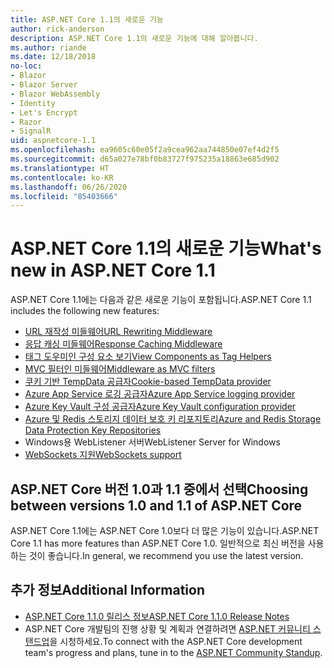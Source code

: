 ```yaml
---
title: ASP.NET Core 1.1의 새로운 기능
author: rick-anderson
description: ASP.NET Core 1.1의 새로운 기능에 대해 알아봅니다.
ms.author: riande
ms.date: 12/18/2018
no-loc:
- Blazor
- Blazor Server
- Blazor WebAssembly
- Identity
- Let's Encrypt
- Razor
- SignalR
uid: aspnetcore-1.1
ms.openlocfilehash: ea9605c60e05f2a9cea962aa744850e07ef4d2f5
ms.sourcegitcommit: d65a027e78bf0b83727f975235a18863e685d902
ms.translationtype: HT
ms.contentlocale: ko-KR
ms.lasthandoff: 06/26/2020
ms.locfileid: "85403666"
---
```

# <a name="whats-new-in-aspnet-core-11"></a><span data-ttu-id="66746-103">ASP.NET Core 1.1의 새로운 기능</span><span class="sxs-lookup"><span data-stu-id="66746-103">What's new in ASP.NET Core 1.1</span></span>

<span data-ttu-id="66746-104">ASP.NET Core 1.1에는 다음과 같은 새로운 기능이 포함됩니다.</span><span class="sxs-lookup"><span data-stu-id="66746-104">ASP.NET Core 1.1 includes the following new features:</span></span>

- [<span data-ttu-id="66746-105">URL 재작성 미들웨어</span><span class="sxs-lookup"><span data-stu-id="66746-105">URL Rewriting Middleware</span></span>](xref:fundamentals/url-rewriting)
- [<span data-ttu-id="66746-106">응답 캐싱 미들웨어</span><span class="sxs-lookup"><span data-stu-id="66746-106">Response Caching Middleware</span></span>](xref:performance/caching/middleware)
- [<span data-ttu-id="66746-107">태그 도우미인 구성 요소 보기</span><span class="sxs-lookup"><span data-stu-id="66746-107">View Components as Tag Helpers</span></span>](xref:mvc/views/view-components#invoking-a-view-component-as-a-tag-helper)
- [<span data-ttu-id="66746-108">MVC 필터인 미들웨어</span><span class="sxs-lookup"><span data-stu-id="66746-108">Middleware as MVC filters</span></span>](xref:mvc/controllers/filters#using-middleware-in-the-filter-pipeline)
- [<span data-ttu-id="66746-109">쿠키 기반 TempData 공급자</span><span class="sxs-lookup"><span data-stu-id="66746-109">Cookie-based TempData provider</span></span>](xref:fundamentals/app-state#tempdata)
- [<span data-ttu-id="66746-110">Azure App Service 로깅 공급자</span><span class="sxs-lookup"><span data-stu-id="66746-110">Azure App Service logging provider</span></span>](xref:fundamentals/logging/index#azure-app-service-provider)
- [<span data-ttu-id="66746-111">Azure Key Vault 구성 공급자</span><span class="sxs-lookup"><span data-stu-id="66746-111">Azure Key Vault configuration provider</span></span>](xref:security/key-vault-configuration)
- [<span data-ttu-id="66746-112">Azure 및 Redis 스토리지 데이터 보호 키 리포지토리</span><span class="sxs-lookup"><span data-stu-id="66746-112">Azure and Redis Storage Data Protection Key Repositories</span></span>](xref:security/data-protection/implementation/key-storage-providers)
- <span data-ttu-id="66746-113">Windows용 WebListener 서버</span><span class="sxs-lookup"><span data-stu-id="66746-113">WebListener Server for Windows</span></span>
- [<span data-ttu-id="66746-114">WebSockets 지원</span><span class="sxs-lookup"><span data-stu-id="66746-114">WebSockets support</span></span>](xref:fundamentals/websockets)

## <a name="choosing-between-versions-10-and-11-of-aspnet-core"></a><span data-ttu-id="66746-115">ASP.NET Core 버전 1.0과 1.1 중에서 선택</span><span class="sxs-lookup"><span data-stu-id="66746-115">Choosing between versions 1.0 and 1.1 of ASP.NET Core</span></span>

<span data-ttu-id="66746-116">ASP.NET Core 1.1에는 ASP.NET Core 1.0보다 더 많은 기능이 있습니다.</span><span class="sxs-lookup"><span data-stu-id="66746-116">ASP.NET Core 1.1 has more features than ASP.NET Core 1.0.</span></span> <span data-ttu-id="66746-117">일반적으로 최신 버전을 사용하는 것이 좋습니다.</span><span class="sxs-lookup"><span data-stu-id="66746-117">In general, we recommend you use the latest version.</span></span>

## <a name="additional-information"></a><span data-ttu-id="66746-118">추가 정보</span><span class="sxs-lookup"><span data-stu-id="66746-118">Additional Information</span></span>

- [<span data-ttu-id="66746-119">ASP.NET Core 1.1.0 릴리스 정보</span><span class="sxs-lookup"><span data-stu-id="66746-119">ASP.NET Core 1.1.0 Release Notes</span></span>](https://github.com/dotnet/aspnetcore/releases/tag/1.1.0)
- <span data-ttu-id="66746-120">ASP.NET Core 개발팀의 진행 상황 및 계획과 연결하려면 [ASP.NET 커뮤니티 스탠드업](https://live.asp.net/)을 시청하세요.</span><span class="sxs-lookup"><span data-stu-id="66746-120">To connect with the ASP.NET Core development team's progress and plans, tune in to the [ASP.NET Community Standup](https://live.asp.net/).</span></span>
